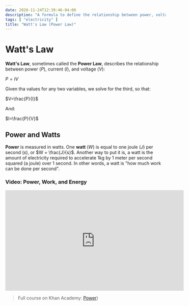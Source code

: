 ```yaml
---
date: 2020-11-24T12:39:46-04:00
description: "A formula to define the relationship between power, voltage, and current (P=IV)"
tags: [ "electricity" ]
title: "Watt's Law (Power Law)"
---
```


# Watt's Law

**Watt's Law**, sometimes called the **Power Law**, describes the relationship between power ($P$), current ($I$), and voltage ($V$):

$P=IV$

Given tha values for any two variables, we solve for the third, so that:

$V=\frac{P}{I}$

And:

$I=\frac{P}{V}$

## Power and Watts

**Power** is measured in watts. One **watt** ($W$) is equal to one joule ($J$) per second ($s$), or $W = \frac{J}{s}$. Another way to put it is, a watt is the amount of electricity required to accelerate 1kg by 1 meter per second squared (a joule) over 1 second. In other words, a watt is "how much work can be done per second".

### Video: Power, Work, and Energy

<iframe width="560" height="315" src="https://www.youtube.com/embed/RpbxIG5HTf4" frameborder="0" allow="accelerometer; autoplay; clipboard-write; encrypted-media; gyroscope; picture-in-picture" allowfullscreen></iframe>

> Full course on Khan Academy: [Power](https://www.khanacademy.org/science/high-school-physics/work-and-energy-2/power-2/v/power))
